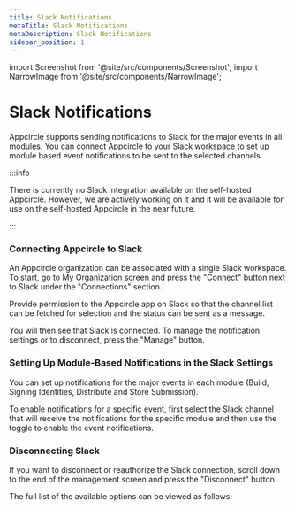 ```yaml
---
title: Slack Notifications
metaTitle: Slack Notifications
metaDescription: Slack Notifications
sidebar_position: 1
---
```


import Screenshot from '@site/src/components/Screenshot';
import NarrowImage from '@site/src/components/NarrowImage';

# Slack Notifications

Appcircle supports sending notifications to Slack for the major events in all modules. You can connect Appcircle to your Slack workspace to set up module based event notifications to be sent to the selected channels.

:::info

There is currently no Slack integration available on the self-hosted Appcircle. However, we are actively working on it and it will be available for use on the self-hosted Appcircle in the near future.

:::

### Connecting Appcircle to Slack

An Appcircle organization can be associated with a single Slack workspace. To start, go to [My Organization](../my-organization.md) screen and press the "Connect" button next to Slack under the "Connections" section.

<Screenshot url='https://cdn.appcircle.io/docs/assets/image (64).png' />

Provide permission to the Appcircle app on Slack so that the channel list can be fetched for selection and the status can be sent as a message.

<ExternalScreenshot url='https://cdn.appcircle.io/docs/assets/image (65).png' width='538px' height='552px' />

You will then see that Slack is connected. To manage the notification settings or to disconnect, press the "Manage" button.

<ExternalScreenshot url='https://cdn.appcircle.io/docs/assets/image (135).png' width='2726px' height='1402px' />


### Setting Up Module-Based Notifications in the Slack Settings

You can set up notifications for the major events in each module (Build, Signing Identities, Distribute and Store Submission).

To enable notifications for a specific event, first select the Slack channel that will receive the notifications for the specific module and then use the toggle to enable the event notifications.

<Screenshot url='https://cdn.appcircle.io/docs/assets/image (136).png' />

### Disconnecting Slack

If you want to disconnect or reauthorize the Slack connection, scroll down to the end of the management screen and press the "Disconnect" button.

<Screenshot url='https://cdn.appcircle.io/docs/assets/image (137).png' />

The full list of the available options can be viewed as follows:

<NarrowImage src="https://cdn.appcircle.io/docs/assets/screenshot-my.appcircle.io-2021.02.11-00_01_23.png" />
